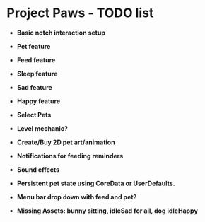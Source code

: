 # Project Paws - TODO list

- **Basic notch interaction setup**
- **Pet feature**
- **Feed feature**
- **Sleep feature**
- **Sad feature**
- **Happy feature**
- **Select Pets**
- **Level mechanic?**
- **Create/Buy 2D pet art/animation**
- **Notifications for feeding reminders**
- **Sound effects**
- **Persistent pet state using CoreData or UserDefaults.**
- **Menu bar drop down with feed and pet?**

- **Missing Assets: bunny sitting, idleSad for all, dog idleHappy**
